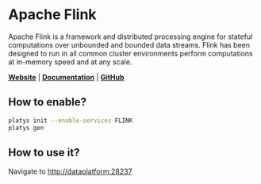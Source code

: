 # Apache Flink

Apache Flink is a framework and distributed processing engine for stateful computations over unbounded and bounded data streams. Flink has been designed to run in all common cluster environments perform computations at in-memory speed and at any scale. 

**[Website](https://flink.apache.org/)** | **[Documentation](https://nightlies.apache.org/flink/flink-docs-master/)** | **[GitHub](https://github.com/apache/flink)**

## How to enable?

```bash
platys init --enable-services FLINK
platys gen
```

## How to use it?

Navigate to <http://dataplatform:28237>